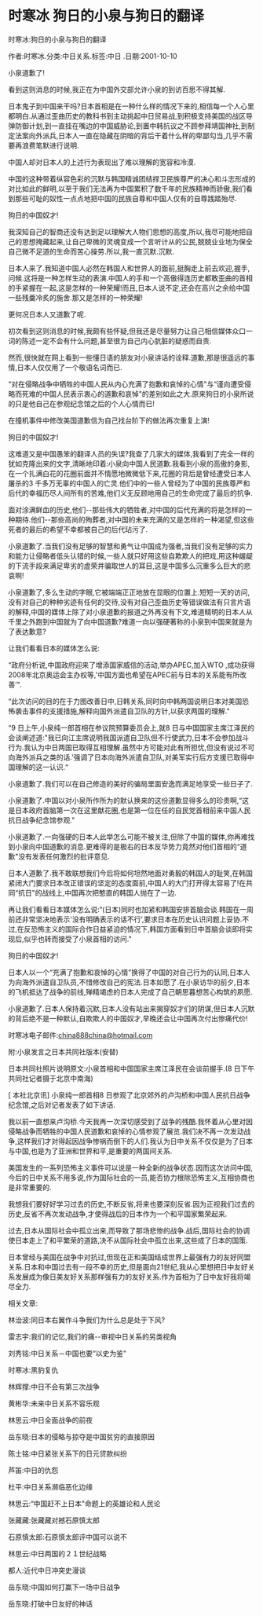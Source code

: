# 时寒冰  狗日的小泉与狗日的翻译  
  
时寒冰:狗日的小泉与狗日的翻译  
作者:时寒冰.分类:中日关系.标签:中日 .日期:2001-10-10  
小泉道歉了!  
看到这则消息的时候,我正在为中国外交部允许小泉的到访百思不得其解.  
日本鬼子到中国来干吗?日本首相是在一种什么样的情况下来的,相信每一个人心里都明白.从通过歪曲历史的教科书到主动挑起中日贸易战,到积极支持美国的战区导弹防御计划,到一直挂在嘴边的中国威胁论,到置中韩抗议之不顾参拜靖国神社,到制定法案向外派兵,日本人一直在隐藏在阴暗的背后干着什么样的卑鄙勾当,几乎不需要再浪费笔默进行说明.  
中国人却对日本人的上述行为表现出了难以理解的宽容和冷漠.  
中国的这种带着纵容色彩的沉默与韩国精诚团结捍卫民族尊严的决心和斗志形成的对比如此的鲜明,以至于我们无法再为中国累积了数千年的民族精神而骄傲,我们看到那些可耻的奴性一点点地把中国的民族自尊和中国人仅有的自尊践踏殆尽.  
狗日的中国奴才!  
我深知自己的智商还没有达到足以理解大人物们思想的高度,所以,我尽可能地把自己的思想掩藏起来,让自己卑微的灵魂变成一个言听计从的公民,兢兢业业地为保全自己微不足道的生命而苦心操劳.所以,我一直沉默.沉默.  
日本人来了.我知道中国人必然在韩国人和世界人的面前,挺胸走上前去欢迎,握手,问候.这将是一种怎样生动的表演.中国人的手和一个高傲得连历史都敢歪曲的首相的手紧握在一起,这是怎样的一种荣耀!而且,日本人说不定,还会在高兴之余给中国一些残羹冷炙的施舍.那又是怎样的一种荣耀!  
更何况日本人又道歉了呢.  
初次看到这则消息的时候,我颇有些怀疑,但我还是尽量努力让自己相信媒体众口一词的陈述一定不会有什么问题,甚至很为自己内心肮脏的疑惑而自责.  
然而,很快就在网上看到一些懂日语的朋友对小泉讲话的诠释.道歉,那是很遥远的事情,日本人仅仅用了一个敬语名词而已.  
“对在侵略战争中牺牲的中国人民从内心充满了抱歉和哀悼的心情"与“谨向遭受侵略而死难的中国人民表示衷心的道歉和哀悼"的差别如此之大.原来狗日的小泉所说的只是他自己在参观纪念馆之后的个人心情而已!  
在撞机事件中修改美国道歉信为自己找台阶下的做法再次重复上演!  
狗日的中国奴才!  
这难道又是中国愚笨的翻译人员的失误?我查了几家大的媒体,我看到了完全一样的犹如克隆出来的文字,清晰地印着:小泉向中国人民道歉.我看到小泉的高傲的身影,在一个扎满白花的花圈前面并不情愿地微微低下来,花圈的背后是曾经遭受日本人屠杀的3 千多万无辜的中国人的亡灵.他们中的一些人曾经为了中国的民族尊严和后代的幸福历尽人间所有的苦难,他们义无反顾地用自己的生命完成了最后的抗争.  
面对涂满鲜血的历史,他们--那些伟大的牺牲者,对中国的后代充满的将是怎样的一种期待.他们--那些高尚的殉葬者,对中国的未来充满的又是怎样的一种渴望,但这些死者的最后的希望不幸都被自己的后代玷污了.  
小泉道歉了.当我们没有足够的智慧和勇气让中国成为强者,当我们没有足够的实力和能力让侵略者低头认错的时候,一些人就只好用这些自欺欺人的把戏,用这种龌龊的下流手段来满足卑劣的虚荣并骗取世人的耳目,这是中国多么沉重多么巨大的悲哀啊!  
小泉道歉了,多么生动的字眼,它被端端正正地放在显眼的位置上.短短一天的访问,没有对自己的种种劣迹有任何的交待,没有对自己歪曲历史等错误做法有只言片语的解释,中国的媒体上除了对小泉道歉的报道之外再没有下文,难道精明的日本人从千里之外跑到中国就为了向中国道歉?难道一向以强硬著称的小泉到中国来就是为了表达歉意?  
让我们看看日本的媒体怎么说:  
“政府分析说,中国政府迎来了增添国家威信的活动,举办APEC,加入WTO ,成功获得2008年北京奥运会主办权等,'中国方面也希望在APEC前与日本的关系能有所改善’".  
“此次访问的目的在于力图改善日中,日韩关系,同时向中韩两国说明日本对美国恐怖袭击事件的支援措施,解释向国外派遣自卫队的方针,以获求两国的理解."  
“9 日上午,小泉纯一郎首相在参议院预算委员会上,就8 日与中国国家主席江泽民的会谈阐述道:"我已向江主席说明我国派遣自卫队但不行使武力,日本不会参加战斗行为.我认为中日两国已取得互相理解.虽然中方可能对此有所担忧,但没有说过不可向海外派兵之类的话.'强调了日本向海外派遣自卫队,对美军实行后方支援已取得中国理解的这一认识.“  
小泉道歉了.我们可以在自己修造的美好的骗局里面安逸而满足地享受一些日子了.  
小泉道歉了.中国以对小泉所作所为的默认换来的这份道歉显得多么的珍贵啊,“这是日本政府首脑第一次在这里献花圈,也是第一位在任的自民党首相前来中国人民抗日战争纪念馆参观."  
小泉道歉了.一向强硬的日本人此举怎么可能不被关注,但除了中国的媒体,你再难找到小泉向中国道歉的消息.更难得的是极右的日本反华势力竟然对他们首相的“道歉"没有发表任何激烈的批评意见.  
日本人道歉了.我不敢联想我们今后将如何坦然地面对勇毅的韩国人的耻笑,在韩国紧闭大门要求日本改正错误的坚定的态度面前,中国人的大门打开得太容易了!在共同“抗日"的战线上,中国再次把憨直的韩国人抛在了一边.  
再让我们看看日本媒体怎么说:“(日本)同时也加紧和韩国安排首脑会谈.韩国在一周前还非常坚决地表示'没有明确表示的话不行’,要求日本在历史认识问题上妥协.不过,在反恐怖主义的国际合作日益紧迫的情况下,韩国方面看到日中首脑会谈即将实现后,似乎也转而接受了小泉首相的访问."  
狗日的中国奴才!  
日本人以一个“充满了抱歉和哀悼的心情"换得了中国的对自己行为的认同,日本人为向海外派遣自卫队员,不惜修改自己的宪法.日本如愿了.在小泉访华的前夕,日本的飞机抵达了战争的前线,殚精竭虑的日本人完成了自己朝思暮想苦心构筑的夙愿.  
小泉道歉了.日本人保持着沉默,日本人没有站出来揭穿奴才们的阴谋,但日本人沉默的背后绝不是一种默认,自欺欺人的中国奴才,早晚还会让中国再次付出惨痛代价!  
时寒冰电子邮件:china888china@hotmail.com  
附:小泉发言之日本共同社版本(安替)  
日本共同社照片说明原文:小泉首相和中国国家主席江泽民在会谈前握手.(8 日下午共同社记者摄于北京中南海)  
[ 本社北京讯] 小泉纯一郎首相8 日参观了北京郊外的卢沟桥和中国人民抗日战争纪念馆,之后对记者发表了如下讲话.  
我以前一直想来卢沟桥.今天我再一次深切感受到了战争的残酷.我怀着从心里对因侵略战争而牺牲的中国人民道歉和哀悼的心情参观了展览.我们决不再一次发动战争,这样我们才对得起因战争惨祸而倒下的人们.我认为日中关系不仅仅是为了日本与中国,也是为了亚洲和世界和平,是重要的两国间关系.  
美国发生的一系列恐怖主义事件可以说是一种全新的战争状态.因而这次访问中国,今后的日中关系不用多说,作为国际社会的一员,能否协力根除恐怖主义,互相协商也是非常重要的.  
我想我们要好好学习过去的历史,不断反省,将来也要深刻反省.因为正视我们过去的历史,反省不再次发动战争,才使得战后的日本作为一个和平国家繁荣起来.  
过去,日本从国际社会中孤立出来,而导致了那场悲惨的战争.战后,国际社会的协调使日本走上了和平繁荣的道路,决不从国际社会中孤立出来,这些成了日本的国策.  
日本曾经与美国在战争中对抗过,但现在正和美国结成世界上最强有力的友好同盟关系.日本和中国过去有一段不幸的历史,但是面向21世纪,我从心里想把日中友好关系发展成为像日美友好关系那样强有力的友好关系.作为首相为了日中友好我将竭尽全力.  
  
相关文章:  
林治波:同日本右翼作斗争我们为什么总是处于下风?  
雷志宇:我们的记忆,我们的痛--审视中日关系的另类视角  
刘秀铭:中日关系－中国也要“以史为鉴"  
时寒冰:黑豹复仇  
林辉撑:中日不会有第三次战争  
黄彬华:未来中日关系不容乐观  
林思云:中日全面战争的前夜  
岳东晓:日本的侵略与掠夺是中国贫穷的直接原因  
陈士铭:中日紧张关系下的日元贷款纠纷  
芦笛:中日的仇怨  
杜平:中日关系濒临恶化边缘  
林思云:“中国赶不上日本"命题上的英雄论和人民论  
张藏藏:张藏藏对撼石原慎太郎  
石原慎太郎:石原慎太郎评中国可以说不  
林思云:中日两国的２１世纪战略  
都人:近代中日冲突史漫谈  
岳东晓:中国如何打赢下一场中日战争  
岳东晓:打破中日友好的神话